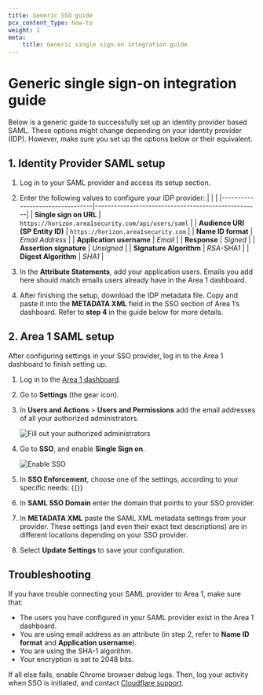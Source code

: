 ```yaml
---
title: Generic SSO guide
pcx_content_type: how-to
weight: 1
meta:
    title: Generic single sign-on integration guide
---
```


# Generic single sign-on integration guide

Below is a generic guide to successfully set up an identity provider based SAML. These options might change depending on your identity provider (IDP). However, make sure you set up the options below or their equivalent.

## 1. Identity Provider SAML setup

1. Log in to your SAML provider and access its setup section.

2. Enter the following values to configure your IDP provider:
    | | |
    |---------------------------------|----------------------------------------------------|
    | **Single sign on URL**          | `https://horizon.area1security.com/api/users/saml` |
    | **Audience URI (SP Entity ID)** | `https://horizon.area1security.com` |
    | **Name ID format**              | _Email Address_                                      |
    | **Application username**        | _Email_                                              |
    | **Response**                    | _Signed_                                             |
    | **Assertion signature**         | _Unsigned_                                           |
    | **Signature Algorithm**         | _RSA_-SHA1                                           |
    | **Digest Algorithm**            | _SHA1_                                               |

3. In the **Attribute Statements**, add your application users. Emails you add here should match emails users already have in the Area 1 dashboard.

4. After finishing the setup, download the IDP metadata file. Copy and paste it into the **METADATA XML** field in the SSO section of Area 1’s dashboard. Refer to **step 4** in the guide below for more details.

## 2. Area 1 SAML setup

After configuring settings in your SSO provider, log in to the Area 1 dashboard to finish setting up.

1. Log in to the [Area 1 dashboard](https://horizon.area1security.com/).

2. Go to **Settings** (the gear icon).

3. In **Users and Actions** > **Users and Permissions** add the email addresses of all your authorized administrators.

    ![Fill out your authorized administrators](/email-security/static/sso/generic/step3-users-actions.png)

4. Go to **SSO**, and enable **Single Sign on**.

    ![Enable SSO](/email-security/static/sso/generic/step4-sso.png)

5. In **SSO Enforcement**, choose one of the settings, according to your specific needs:
{{<render file="_sso-enforcement.md">}}

6. In **SAML SSO Domain** enter the domain that points to your SSO provider.

7. In **METADATA XML** paste the SAML XML metadata settings from your provider. These settings (and even their exact text descriptions) are in different locations depending on your SSO provider.

8. Select **Update Settings** to save your configuration.

## Troubleshooting

If you have trouble connecting your SAML provider to Area 1, make sure that:

- The users you have configured in your SAML provider exist in the Area 1 dashboard.
- You are using email address as an attribute (in step 2, refer to **Name ID format** and **Application username**).
- You are using the SHA-1 algorithm.
- Your encryption is set to 2048 bits.

If all else fails, enable Chrome browser debug logs. Then, log your activity when SSO is initiated, and contact [Cloudflare support](/support/troubleshooting/general-troubleshooting/contacting-cloudflare-support/).